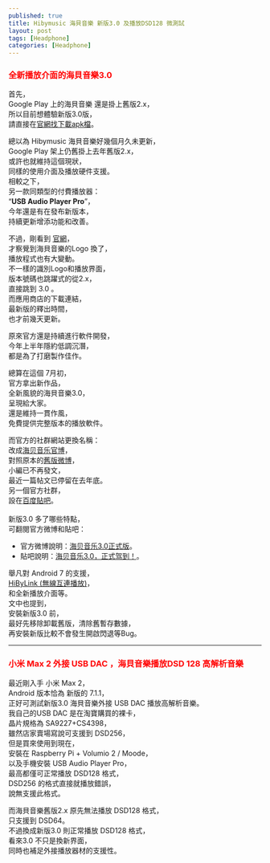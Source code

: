 ```yaml
---
published: true
title: Hibymusic 海貝音樂 新版3.0 及播放DSD128 微測試
layout: post
tags: [Headphone]
categories: [Headphone]
---
```


### <font color="red">全新播放介面的海貝音樂3.0</font>   
    
首先，    
Google Play 上的海貝音樂 還是掛上舊版2.x，    
所以目前想體驗新版3.0版，   
請直接在[官網找下載apk檔][1]。    
    
總以為 Hibymusic 海貝音樂好幾個月久未更新，     
Google Play 架上仍舊掛上去年舊版2.x，      
或許也就維持這個現狀，     
同樣的使用介面及播放硬件支援。         
相較之下，       
另一款同類型的付費播放器：       
“**USB Audio Player Pro**”，     
今年還是有在發布新版本，        
持續更新增添功能和改善。        

不過，剛看到 [官網][2]，    
才察覺到海貝音樂的Logo 換了，       
播放程式也有大變動。      
不一樣的識別Logo和播放界面，        
版本號碼也跳躍式的從2.x，      
直接跳到 3.0 。      
而應用商店的下載連結，     
最新版的釋出時間，       
也才前幾天更新。        
        
原來官方還是持續進行軟件開發，     
今年上半年隱約低調沉潛，        
都是為了打磨製作佳作。     
        
總算在這個 7月初，      
官方拿出新作品，        
全新風貌的海貝音樂3.0，        
呈現給大家。      
還是維持一貫作風，       
免費提供完整版本的播放軟件。      

而官方的社群網站更換名稱：       
改成[海贝音乐官博][3]，      
對照原本的[舊版微博][4]，     
小編已不再發文，        
最近一篇帖文已停留在去年底。      
另一個官方社群，    
設在[百度貼吧][5]。    
      
新版3.0 多了哪些特點，    
可翻閱官方微博和貼吧：    

* 官方微博說明：[海贝音乐3.0正式版][6]。    
* 貼吧說明：[海贝音乐3.0，正式驾到！][7]。    
    
舉凡對 Android 7 的支援，      
[HiByLink (無線互連播放)][8]，     
和全新播放介面等。    
文中也提到，    
安裝新版3.0 前，  
最好先移除卸載舊版，清除舊暫存數據，    
再安裝新版比較不會發生開啟閃退等Bug。   

------

### <font color="red">小米 Max 2 外接 USB DAC ，海貝音樂播放DSD 128 高解析音樂</font>   
    
最近剛入手 小米 Max 2，  
Android 版本恰為 新版的 7.1.1，  
正好可測試新版3.0 海貝音樂外接 USB DAC  播放高解析音樂。  
我自己的USB DAC  是在淘寶購買的裸卡，   
晶片規格為 SA9227+CS4398，    
雖然店家賣場寫說可支援到 DSD256，   
但是買來使用到現在，    
安裝在 Raspberry Pi + Volumio 2 / Moode，   
以及手機安裝 USB Audio Player Pro，   
最高都僅可正常播放 DSD128 格式，    
DSD256 的格式直接就播放錯誤，  
說無支援此格式。   
    
而海貝音樂舊版2.x 原先無法播放 DSD128 格式，  
只支援到 DSD64。  
不過換成新版3.0 則正常播放 DSD128 格式，  
看來3.0 不只是換新界面，  
同時也補足外接播放器材的支援性。  
 
[1]: http://www.hiby.cd/info_41.aspx?itemid=17
[2]: http://www.hiby.cd/
[3]: http://www.weibo.com/u/6190468063
[4]: http://www.weibo.com/234277386
[5]: https://tieba.baidu.com/mo/q---AD7F82203C942F178980770465F1700E%3AFG%3D1--1-3-0--2--bd_1500589749_818/m?kw=%E6%B5%B7%E8%B4%9D%E9%9F%B3%E4%B9%90%E5%AE%98%E6%96%B9&lp=6012&pn=0&pinf=1
[6]: https://media.weibo.cn/article?object_id=1022%3A2309404126842331208658&url_type=39&object_type=article&pos=2&luicode=10000011&lfid=1076036190468063&id=2309404126842331208658
[7]: https://tieba.baidu.com/mo/q---AD7F82203C942F178980770465F1700E%3AFG%3D1--1-3-0--2--bd_1500589749_818/m?kz=5208999325&is_bakan=0&lp=5010&pinf=1_2_0
[8]: https://m.weibo.cn/status/4118222862646811?retcode=6102
